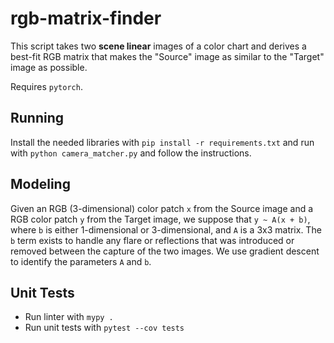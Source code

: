 # rgb-matrix-finder

This script takes two **scene linear** images of a color chart and derives a best-fit RGB matrix that makes the "Source" image as similar to the "Target" image as possible.

Requires `pytorch`.

## Running
Install the needed libraries with `pip install -r requirements.txt` and run with `python camera_matcher.py` and follow the instructions.

## Modeling

Given an RGB (3-dimensional) color patch `x` from the Source image and a RGB color patch `y` from the Target image, we suppose that `y ~ A(x + b)`, where `b` is either 1-dimensional or 3-dimensional, and `A` is a 3x3 matrix. The `b` term exists to handle any flare or reflections that was introduced or removed between the capture of the two images. We use gradient descent to identify the parameters `A` and `b`.

## Unit Tests
* Run linter with `mypy .`
* Run unit tests with `pytest --cov tests`
